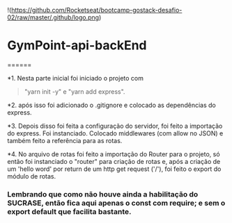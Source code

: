 !(https://github.com/Rocketseat/bootcamp-gostack-desafio-02/raw/master/.github/logo.png)

# GymPoint-api-backEnd

======

*1. Nesta parte inicial foi iniciado o projeto com 

> "yarn init -y" e "yarn add express".

*2. após isso foi adicionado o .gitignore e colocado as dependências do express.

*3. Depois disso foi feita a configuração do servidor, foi feito a importação do express. Foi instanciado. Colocado middlewares (com allow no JSON) e também feito a referência para as rotas.

*4. No arquivo de rotas foi feito a importação do Router para o projeto, só então foi instanciado o "router" para criação de rotas e, após a criação de um 'hello word' por return de um http get request ('/'), foi feito o export do módulo de rotas.

### Lembrando que como não houve ainda a habilitação do SUCRASE, então fica aqui apenas o const com require; e sem o export default que facilita bastante.
